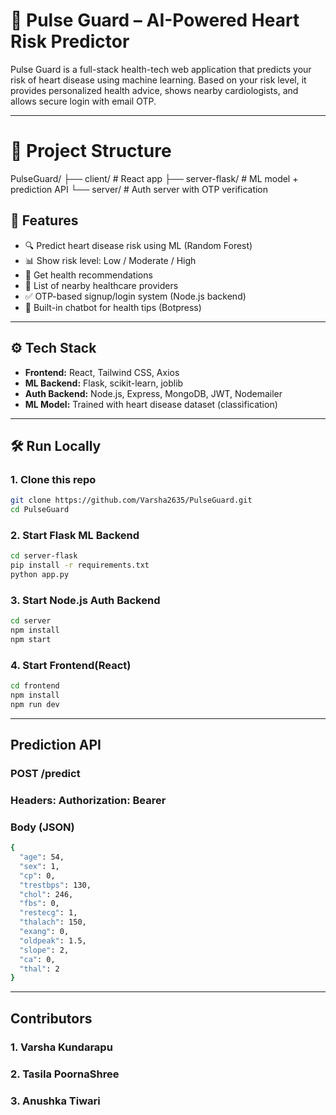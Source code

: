 # 💓 Pulse Guard – AI-Powered Heart Risk Predictor

Pulse Guard is a full-stack health-tech web application that predicts your risk of heart disease using machine learning. Based on your risk level, it provides personalized health advice, shows nearby cardiologists, and allows secure login with email OTP.

---
# 🧩 Project Structure

PulseGuard/
├── client/ # React app
├── server-flask/ # ML model + prediction API
└── server/ # Auth server with OTP verification

## 🔐 Features

- 🔍 Predict heart disease risk using ML (Random Forest)
- 📊 Show risk level: Low / Moderate / High
- 🧠 Get health recommendations
- 📍 List of nearby healthcare providers
- ✅ OTP-based signup/login system (Node.js backend)
- 💬 Built-in chatbot for health tips (Botpress)

---
## ⚙️ Tech Stack

- **Frontend:** React, Tailwind CSS, Axios  
- **ML Backend:** Flask, scikit-learn, joblib  
- **Auth Backend:** Node.js, Express, MongoDB, JWT, Nodemailer  
- **ML Model:** Trained with heart disease dataset (classification)

---
## 🛠️ Run Locally

### 1. Clone this repo
```bash
git clone https://github.com/Varsha2635/PulseGuard.git
cd PulseGuard
```
### 2. Start Flask ML Backend
```bash
cd server-flask
pip install -r requirements.txt
python app.py
```
### 3. Start Node.js Auth Backend
```bash
cd server
npm install
npm start

```
### 4. Start Frontend(React)
```bash
cd frontend
npm install
npm run dev
```
---
## Prediction API
### POST /predict
### Headers: Authorization: Bearer <token>
### Body (JSON)
```bash
{
  "age": 54,
  "sex": 1,
  "cp": 0,
  "trestbps": 130,
  "chol": 246,
  "fbs": 0,
  "restecg": 1,
  "thalach": 150,
  "exang": 0,
  "oldpeak": 1.5,
  "slope": 2,
  "ca": 0,
  "thal": 2
}

```
---
## Contributors
### 1. Varsha Kundarapu
### 2. Tasila PoornaShree
### 3. Anushka Tiwari 


